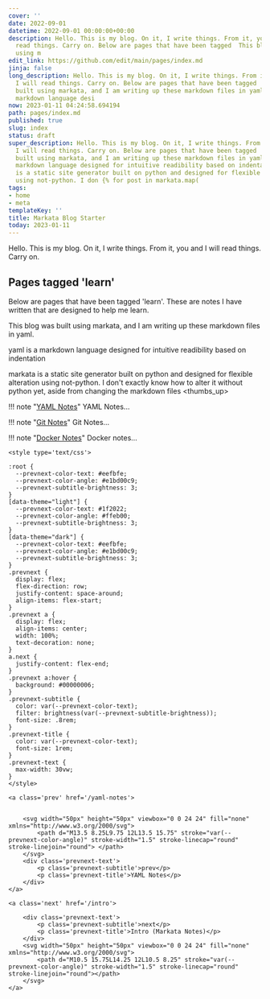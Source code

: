 ```yaml
---
cover: ''
date: 2022-09-01
datetime: 2022-09-01 00:00:00+00:00
description: Hello. This is my blog. On it, I write things. From it, you and I will
  read things. Carry on. Below are pages that have been tagged  This blog was built
  using m
edit_link: https://github.com/edit/main/pages/index.md
jinja: false
long_description: Hello. This is my blog. On it, I write things. From it, you and
  I will read things. Carry on. Below are pages that have been tagged  This blog was
  built using markata, and I am writing up these markdown files in yaml. yaml is a
  markdown language desi
now: 2023-01-11 04:24:58.694194
path: pages/index.md
published: true
slug: index
status: draft
super_description: Hello. This is my blog. On it, I write things. From it, you and
  I will read things. Carry on. Below are pages that have been tagged  This blog was
  built using markata, and I am writing up these markdown files in yaml. yaml is a
  markdown language designed for intuitive readibility based on indentation markata
  is a static site generator built on python and designed for flexible alteration
  using not-python. I don {% for post in markata.map(
tags:
- home
- meta
templateKey: ''
title: Markata Blog Starter
today: 2023-01-11
---
```


Hello. This is my blog. On it, I write things. From it, you and I will read things. Carry on.

## Pages tagged 'learn'

Below are pages that have been tagged 'learn'. These are notes I have written that are designed to help me learn.

This blog was built using markata, and I am writing up these markdown files in yaml.

yaml is a markdown language designed for intuitive readibility based on indentation

markata is a static site generator built on python and designed for flexible alteration using not-python. I don't exactly know how to alter it without python yet, aside from changing the markdown files <thumbs_up>


!!! note "[YAML Notes](yaml-notes)"
    YAML Notes...

!!! note "[Git Notes](git-notes)"
    Git Notes...

!!! note "[Docker Notes](docker-notes)"
    Docker notes...

<div class='prevnext'>

    <style type='text/css'>

    :root {
      --prevnext-color-text: #eefbfe;
      --prevnext-color-angle: #e1bd00c9;
      --prevnext-subtitle-brightness: 3;
    }
    [data-theme="light"] {
      --prevnext-color-text: #1f2022;
      --prevnext-color-angle: #ffeb00;
      --prevnext-subtitle-brightness: 3;
    }
    [data-theme="dark"] {
      --prevnext-color-text: #eefbfe;
      --prevnext-color-angle: #e1bd00c9;
      --prevnext-subtitle-brightness: 3;
    }
    .prevnext {
      display: flex;
      flex-direction: row;
      justify-content: space-around;
      align-items: flex-start;
    }
    .prevnext a {
      display: flex;
      align-items: center;
      width: 100%;
      text-decoration: none;
    }
    a.next {
      justify-content: flex-end;
    }
    .prevnext a:hover {
      background: #00000006;
    }
    .prevnext-subtitle {
      color: var(--prevnext-color-text);
      filter: brightness(var(--prevnext-subtitle-brightness));
      font-size: .8rem;
    }
    .prevnext-title {
      color: var(--prevnext-color-text);
      font-size: 1rem;
    }
    .prevnext-text {
      max-width: 30vw;
    }
    </style>
    
    <a class='prev' href='/yaml-notes'>
    

        <svg width="50px" height="50px" viewbox="0 0 24 24" fill="none" xmlns="http://www.w3.org/2000/svg">
            <path d="M13.5 8.25L9.75 12L13.5 15.75" stroke="var(--prevnext-color-angle)" stroke-width="1.5" stroke-linecap="round" stroke-linejoin="round"> </path>
        </svg>
        <div class='prevnext-text'>
            <p class='prevnext-subtitle'>prev</p>
            <p class='prevnext-title'>YAML Notes</p>
        </div>
    </a>
    
    <a class='next' href='/intro'>
    
        <div class='prevnext-text'>
            <p class='prevnext-subtitle'>next</p>
            <p class='prevnext-title'>Intro (Markata Notes)</p>
        </div>
        <svg width="50px" height="50px" viewbox="0 0 24 24" fill="none" xmlns="http://www.w3.org/2000/svg">
            <path d="M10.5 15.75L14.25 12L10.5 8.25" stroke="var(--prevnext-color-angle)" stroke-width="1.5" stroke-linecap="round" stroke-linejoin="round"></path>
        </svg>
    </a>
  </div>